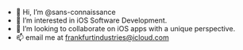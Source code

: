 - 👋 Hi, I’m @sans-connaissance
- 👀 I’m interested in iOS Software Development.
- 💞️ I’m looking to collaborate on iOS apps with a unique perspective.
- 📫 email me at frankfurtindustries@icloud.com

<!---
sans-connaissance/sans-connaissance is a ✨ special ✨ repository because its `README.md` (this file) appears on your GitHub profile.
You can click the Preview link to take a look at your changes.
--->
